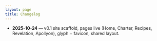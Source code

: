 ```yaml
---
layout: page
title: Changelog
---
```

- **2025-10-24** — v0.1 site scaffold, pages live (Home, Charter, Recipes, Revelation, Apollyon), glyph + favicon, shared layout.

